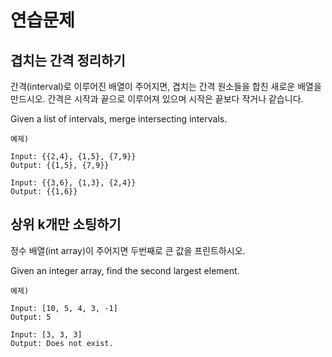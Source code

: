 # 연습문제

## 겹치는 간격 정리하기

간격(interval)로 이루어진 배열이 주어지면, 겹치는 간격 원소들을 합친 새로운 배열을 만드시오. 간격은 시작과 끝으로 이루어져 있으며 시작은 끝보다 작거나 같습니다.

Given a list of intervals, merge intersecting intervals.

```
예제)

Input: {{2,4}, {1,5}, {7,9}}
Output: {{1,5}, {7,9}}

Input: {{3,6}, {1,3}, {2,4}}
Output: {{1,6}}
```


## 상위 k개만 소팅하기

정수 배열(int array)이 주어지면 두번째로 큰 값을 프린트하시오.

Given an integer array, find the second largest element.

```
예제)

Input: [10, 5, 4, 3, -1]
Output: 5

Input: [3, 3, 3]
Output: Does not exist.
```

